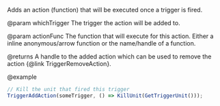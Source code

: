 Adds an action (function) that will be executed once a trigger is fired.

@param whichTrigger
The trigger the action will be added to.

@param actionFunc
The function that will execute for this action.
Either a inline anonymous/arrow function or the name/handle of a function.

@returns
A handle to the added action which can be used to remove the action {@link TriggerRemoveAction}.

@example
```typescript
// Kill the unit that fired this trigger
TriggerAddAction(someTrigger, () => KillUnit(GetTriggerUnit()));
```